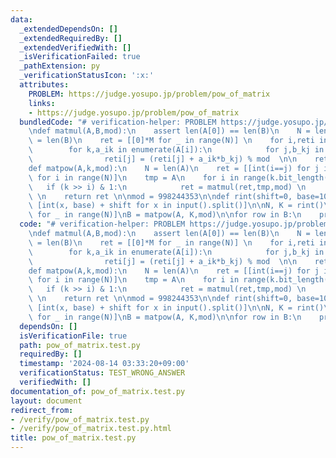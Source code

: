 ```yaml
---
data:
  _extendedDependsOn: []
  _extendedRequiredBy: []
  _extendedVerifiedWith: []
  _isVerificationFailed: true
  _pathExtension: py
  _verificationStatusIcon: ':x:'
  attributes:
    PROBLEM: https://judge.yosupo.jp/problem/pow_of_matrix
    links:
    - https://judge.yosupo.jp/problem/pow_of_matrix
  bundledCode: "# verification-helper: PROBLEM https://judge.yosupo.jp/problem/pow_of_matrix\n\
    \ndef matmul(A,B,mod):\n    assert len(A[0]) == len(B)\n    N = len(A)\n    M\
    \ = len(B)\n    ret = [[0]*M for _ in range(N)] \n    for i,reti in enumerate(ret):\n\
    \        for k,a_ik in enumerate(A[i]):\n            for j,b_kj in enumerate(B[k]):\n\
    \                reti[j] = (reti[j] + a_ik*b_kj) % mod  \n\n    return ret \n\n\
    def matpow(A,k,mod):\n    N = len(A)\n    ret = [[int(i==j) for j in range(N)]\
    \ for i in range(N)]\n    tmp = A\n    for i in range(k.bit_length()):\n     \
    \   if (k >> i) & 1:\n            ret = matmul(ret,tmp,mod) \n        tmp = matmul(tmp,tmp,mod)\
    \ \n    return ret \n\nmod = 998244353\n\ndef rint(shift=0, base=10):\n    return\
    \ [int(x, base) + shift for x in input().split()]\n\nN, K = rint()\nA = [rint()\
    \ for _ in range(N)]\nB = matpow(A, K,mod)\n\nfor row in B:\n    print(*row)\n"
  code: "# verification-helper: PROBLEM https://judge.yosupo.jp/problem/pow_of_matrix\n\
    \ndef matmul(A,B,mod):\n    assert len(A[0]) == len(B)\n    N = len(A)\n    M\
    \ = len(B)\n    ret = [[0]*M for _ in range(N)] \n    for i,reti in enumerate(ret):\n\
    \        for k,a_ik in enumerate(A[i]):\n            for j,b_kj in enumerate(B[k]):\n\
    \                reti[j] = (reti[j] + a_ik*b_kj) % mod  \n\n    return ret \n\n\
    def matpow(A,k,mod):\n    N = len(A)\n    ret = [[int(i==j) for j in range(N)]\
    \ for i in range(N)]\n    tmp = A\n    for i in range(k.bit_length()):\n     \
    \   if (k >> i) & 1:\n            ret = matmul(ret,tmp,mod) \n        tmp = matmul(tmp,tmp,mod)\
    \ \n    return ret \n\nmod = 998244353\n\ndef rint(shift=0, base=10):\n    return\
    \ [int(x, base) + shift for x in input().split()]\n\nN, K = rint()\nA = [rint()\
    \ for _ in range(N)]\nB = matpow(A, K,mod)\n\nfor row in B:\n    print(*row)\n"
  dependsOn: []
  isVerificationFile: true
  path: pow_of_matrix.test.py
  requiredBy: []
  timestamp: '2024-08-14 03:33:20+09:00'
  verificationStatus: TEST_WRONG_ANSWER
  verifiedWith: []
documentation_of: pow_of_matrix.test.py
layout: document
redirect_from:
- /verify/pow_of_matrix.test.py
- /verify/pow_of_matrix.test.py.html
title: pow_of_matrix.test.py
---
```

